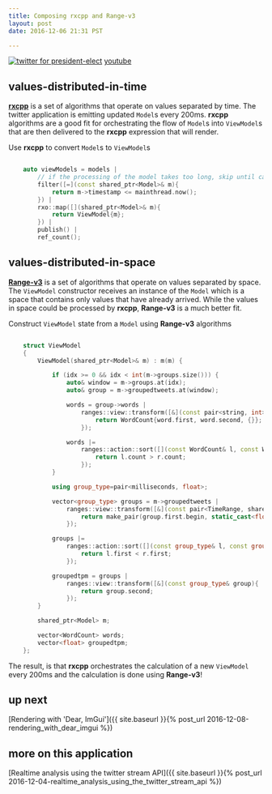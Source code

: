 ```yaml
---
title: Composing rxcpp and Range-v3
layout: post
date: 2016-12-06 21:31 PST

---
```


[![twitter for president-elect](/assets/twitter_analysis_president_elect.gif)](https://www.youtube.com/watch?v=QFcy-jQpvBg)
[youtube](https://www.youtube.com/watch?v=QFcy-jQpvBg)

## values-distributed-in-time
[__rxcpp__](https://github.com/Reactive-Extensions/RxCpp) is a set of algorithms that operate on values separated by time. The twitter application is emitting updated `Model`s every 200ms. __rxcpp__ algorithms are a good fit for orchestrating the flow of `Model`s into `ViewModel`s that are then delivered to the __rxcpp__ expression that will render. 

Use __rxcpp__ to convert `Model`s to `ViewModel`s

```cpp

    auto viewModels = models |
        // if the processing of the model takes too long, skip until caught up
        filter([=](const shared_ptr<Model>& m){
            return m->timestamp <= mainthread.now();
        }) |
        rxo::map([](shared_ptr<Model>& m){
            return ViewModel{m};
        }) |
        publish() |
        ref_count();

```

## values-distributed-in-space
[__Range-v3__](https://github.com/ericniebler/range-v3) is a set of algorithms that operate on values separated by space. The `ViewModel` constructor receives an instance of the `Model` which is a space that contains only values that have already arrived. While the values in space could be processed by __rxcpp__, __Range-v3__ is a much better fit.

Construct `ViewModel` state from a `Model` using __Range-v3__ algorithms

```cpp

    struct ViewModel
    {
        ViewModel(shared_ptr<Model>& m) : m(m) {

            if (idx >= 0 && idx < int(m->groups.size())) {
                auto& window = m->groups.at(idx);
                auto& group = m->groupedtweets.at(window);

                words = group->words |
                    ranges::view::transform([&](const pair<string, int>& word){
                        return WordCount{word.first, word.second, {}};
                    });

                words |=
                    ranges::action::sort([](const WordCount& l, const WordCount& r){
                        return l.count > r.count;
                    });
            }

            using group_type=pair<milliseconds, float>;

            vector<group_type> groups = m->groupedtweets |
                ranges::view::transform([&](const pair<TimeRange, shared_ptr<TweetGroup>>& group){
                    return make_pair(group.first.begin, static_cast<float>(group.second->tweets.size()));
                });

            groups |=
                ranges::action::sort([](const group_type& l, const group_type& r){
                    return l.first < r.first;
                });

            groupedtpm = groups |
                ranges::view::transform([&](const group_type& group){
                    return group.second;
                });
        }

        shared_ptr<Model> m;

        vector<WordCount> words;
        vector<float> groupedtpm;
    };

```

The result, is that __rxcpp__ orchestrates the calculation of a new `ViewModel` every 200ms and the calculation is done using __Range-v3__!

## up next
[Rendering with 'Dear, ImGui']({{ site.baseurl }}{% post_url 2016-12-08-rendering_with_dear_imgui %}) 

## more on this application
[Realtime analysis using the twitter stream API]({{ site.baseurl }}{% post_url 2016-12-04-realtime_analysis_using_the_twitter_stream_api %}) 
